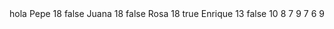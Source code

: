 <profesores>
  <profesor>  
    hola
    <nombre>Pepe</nombre>
    <horasLectivas>18</horasLectivas>
    <mayor55>false</mayor55>
  </profesor>
  <profesor dni="1234" movil="890" cp="41008">
    <nombre>Juana</nombre>
    <horasLectivas>18</horasLectivas>
    <mayor55>false</mayor55>
  </profesor>
  <profesor>
    <nombre>Rosa</nombre>
    <horasLectivas>18</horasLectivas>
    <mayor55>true</mayor55>
  </profesor>
  <profesor>
    <nombre>Enrique</nombre>
    <horasLectivas>13</horasLectivas>
    <mayor55>false</mayor55>
    <alumnos>
      <alumno nombre="Manuel Jesus" apellido="Casado" edad="23">
        <notaSGE>10</notaSGE>
        <notaHLC>8</notaHLC>
        <notaPMSM>7</notaPMSM>
        <notaADAT>9</notaADAT>
        <notaEIE>7</notaEIE>
        <notaPSP>6</notaPSP>
        <notaDI>9</notaDI>
      </alumno>
    </alumnos>
  </profesor>
</profesores>
